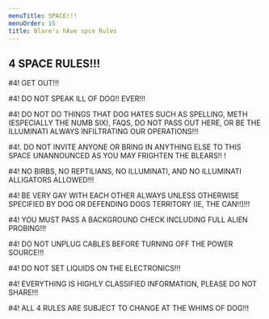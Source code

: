 ```yaml
---
menuTitle: SPACE!!!
menuOrder: 15
title: Blare's hAve spce Rules
---
```


## 4 SPACE RULES!!!

#4! GET OUT!!!

#4! DO NOT SPEAK ILL OF DOG!! EVER!!!

#4! DO NOT DO THINGS THAT DOG HATES SUCH AS SPELLING, METH (ESPECIALLY THE NUMB SIX), FAQS, DO NOT PASS OUT HERE, OR BE THE ILLUMINATI ALWAYS INFILTRATING OUR OPERATIONS!!! 

#4!. DO NOT INVITE ANYONE OR BRING IN ANYTHING ELSE TO THIS SPACE UNANNOUNCED AS YOU MAY FRIGHTEN THE BLEARS!! !

#4! NO BIRBS, NO REPTILIANS, NO ILLUMINATI, AND NO ILLUMINATI ALLIGATORS ALLOWED!!!

#4! BE VERY GAY WITH EACH OTHER ALWAYS UNLESS OTHERWISE SPECIFIED BY DOG OR DEFENDING DOGS TERRITORY (IE, THE CAN!!)!!!

#4! YOU MUST PASS A BACKGROUND CHECK INCLUDING FULL ALIEN PROBING!!!

#4! DO NOT UNPLUG CABLES BEFORE TURNING OFF THE POWER SOURCE!!!

#4! DO NOT SET LIQUIDS ON THE ELECTRONICS!!!

#4! EVERYTHING IS HIGHLY CLASSIFIED INFORMATION, PLEASE DO NOT SHARE!!!

#4! ALL 4 RULES ARE SUBJECT TO CHANGE AT THE WHIMS OF DOG!!!
